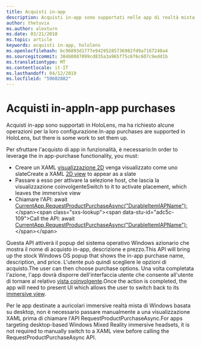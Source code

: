 ```yaml
---
title: Acquisti in-app
description: Acquisti in-app sono supportati nelle app di realtà mista, ma ha richiesto alcune operazioni per la loro configurazione.
author: thetuvix
ms.author: alexturn
ms.date: 03/21/2018
ms.topic: article
keywords: acquisti in-app, hololens
ms.openlocfilehash: bc96893d1777e94295285736982fd9a7167240a4
ms.sourcegitcommit: 384b0087899cd835a3a965f75c6f6c607c9edd1b
ms.translationtype: MT
ms.contentlocale: it-IT
ms.lasthandoff: 04/12/2019
ms.locfileid: "59602882"
---
```

# <a name="in-app-purchases"></a><span data-ttu-id="adc5c-104">Acquisti in-app</span><span class="sxs-lookup"><span data-stu-id="adc5c-104">In-app purchases</span></span>

<span data-ttu-id="adc5c-105">Acquisti in-app sono supportati in HoloLens, ma ha richiesto alcune operazioni per la loro configurazione.</span><span class="sxs-lookup"><span data-stu-id="adc5c-105">In-app purchases are supported in HoloLens, but there is some work to set them up.</span></span>

<span data-ttu-id="adc5c-106">Per sfruttare l'acquisto di app in funzionalità, è necessario:</span><span class="sxs-lookup"><span data-stu-id="adc5c-106">In order to leverage the in app-purchase functionality, you must:</span></span>
* <span data-ttu-id="adc5c-107">Creare un XAML [visualizzazione 2D](app-views.md) venga visualizzato come uno slate</span><span class="sxs-lookup"><span data-stu-id="adc5c-107">Create a XAML [2D view](app-views.md) to appear as a slate</span></span>
* <span data-ttu-id="adc5c-108">Passare a esso per attivare la selezione host, che lascia la visualizzazione coinvolgente</span><span class="sxs-lookup"><span data-stu-id="adc5c-108">Switch to it to activate placement, which leaves the immersive view</span></span>
* <span data-ttu-id="adc5c-109">Chiamare l'API: await [CurrentApp.RequestProductPurchaseAsync("DurableItemIAPName");](https://docs.microsoft.com/uwp/api/windows.applicationmodel.store.currentapp#Windows_ApplicationModel_Store_CurrentApp_RequestProductPurchaseAsync_System_String_)</span><span class="sxs-lookup"><span data-stu-id="adc5c-109">Call the API: await [CurrentApp.RequestProductPurchaseAsync("DurableItemIAPName");](https://docs.microsoft.com/uwp/api/windows.applicationmodel.store.currentapp#Windows_ApplicationModel_Store_CurrentApp_RequestProductPurchaseAsync_System_String_)</span></span>

<span data-ttu-id="adc5c-110">Questa API attiverà il popup del sistema operativo Windows azionario che mostra il nome di acquisto in-app, descrizione e prezzo.</span><span class="sxs-lookup"><span data-stu-id="adc5c-110">This API will bring up the stock Windows OS popup that shows the in-app purchase name, description, and price.</span></span> <span data-ttu-id="adc5c-111">L'utente può quindi scegliere le opzioni di acquisto.</span><span class="sxs-lookup"><span data-stu-id="adc5c-111">The user can then choose purchase options.</span></span> <span data-ttu-id="adc5c-112">Una volta completata l'azione, l'app dovrà disporre dell'interfaccia utente che consente all'utente di tornare al relativo [vista coinvolgente](app-views.md).</span><span class="sxs-lookup"><span data-stu-id="adc5c-112">Once the action is completed, the app will need to present UI which allows the user to switch back to its [immersive view](app-views.md).</span></span>

<span data-ttu-id="adc5c-113">Per le app destinate a auricolari immersive realtà mista di Windows basata su desktop, non è necessario passare manualmente a una visualizzazione XAML prima di chiamare l'API RequestProductPurchaseAsync.</span><span class="sxs-lookup"><span data-stu-id="adc5c-113">For apps targeting desktop-based Windows Mixed Reality immersive headsets, it is not required to manually switch to a XAML view before calling the RequestProductPurchaseAsync API.</span></span>
